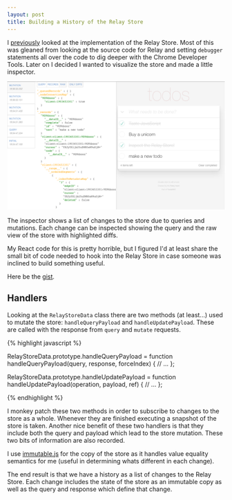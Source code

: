 ```yaml
---
layout: post
title: Building a History of the Relay Store
---
```


I [previously](/posts/2015/09/30/quick-look-at-the-relay-store/) looked at the implementation of the Relay Store.  Most of this was gleaned from looking at the source code for Relay and setting `debugger` statements all over the code to dig deeper with the Chrome Developer Tools.  Later on I decided I wanted to visualize the store and made a little inspector.

![inspector](/images/2015-10/inspector.png)

The inspector shows a list of changes to the store due to queries and mutations.  Each change can be inspected showing the query and the raw view of the store with highlighted diffs.

My React code for this is pretty horrible, but I figured I'd at least share the small bit of code needed to hook into the Relay Store in case someone was inclined to build something useful.

Here be the [gist](https://gist.github.com/eyston/b456814978f6672f02d2).

Handlers
--------

Looking at the `RelayStoreData` class there are two methods (at least...) used to mutate the store: `handleQueryPayload` and `handleUpdatePayload`.  These are called with the response from `query` and `mutate` requests.

{% highlight javascript %}

RelayStoreData.prototype.handleQueryPayload = function handleQueryPayload(query, response, forceIndex) {
  // ...
};

RelayStoreData.prototype.handleUpdatePayload = function handleUpdatePayload(operation, payload, ref) {
  // ...
};

{% endhighlight %}

I monkey patch these two methods in order to subscribe to changes to the store as a whole.  Whenever they are finished executing a snapshot of the store is taken.  Another nice benefit of these two handlers is that they include both the query and payload which lead to the store mutation.  These two bits of information are also recorded.

I use [immutable.js](https://facebook.github.io/immutable-js/) for the copy of the store as it handles value equality semantics for me (useful in determining whats different in each change).

The end result is that we have a history as a list of changes to the Relay Store.  Each change includes the state of the store as an immutable copy as well as the query and response which define that change.
